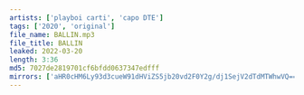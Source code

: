 ```yaml
---
artists: ['playboi carti', 'capo DTE']
tags: ['2020', 'original']
file_name: BALLIN.mp3
file_title: BALLIN
leaked: 2022-03-20
length: 3:36
md5: 7027de2819701cf6bfdd0637347edfff
mirrors: ['aHR0cHM6Ly93d3cueW91dHViZS5jb20vd2F0Y2g/dj1SejV2dTdMTWhwVQ==']
---
```

